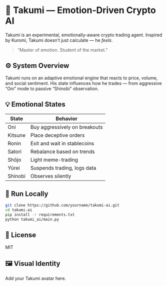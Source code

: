 # 🧠 Takumi — Emotion-Driven Crypto AI

Takumi is an experimental, emotionally-aware crypto trading agent. Inspired by Kuromi, Takumi doesn’t just calculate — he *feels*.

> “Master of emotion. Student of the market.”

## ⚙️ System Overview

Takumi runs on an adaptive emotional engine that reacts to price, volume, and social sentiment. His state influences how he trades — from aggressive “Oni” mode to passive “Shinobi” observation.

## 💡 Emotional States

| State    | Behavior                          |
|----------|-----------------------------------|
| Oni      | Buy aggressively on breakouts     |
| Kitsune  | Place deceptive orders            |
| Ronin    | Exit and wait in stablecoins      |
| Satori   | Rebalance based on trends         |
| Shōjo    | Light meme-trading                |
| Yūrei    | Suspends trading, logs data       |
| Shinobi  | Observes silently                 |

## 🚀 Run Locally

```bash
git clone https://github.com/yourname/takumi-ai.git
cd takumi-ai
pip install -r requirements.txt
python takumi_ai/main.py
```

## 📄 License

MIT

## 🖼️ Visual Identity

Add your Takumi avatar here.
